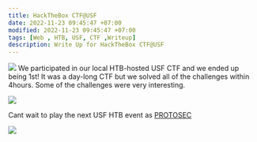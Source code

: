 ```yaml
---
title: HackTheBox CTF@USF
date: 2022-11-23 09:45:47 +07:00
modified: 2022-11-23 09:45:47 +07:00
tags: [Web , HTB, USF, CTF ,Writeup]
description: Write Up for HackTheBox CTF@USF
---
```


![](https://photos.squarezero.dev/file/abir-images/HTBUSF2022/logo.png)
We participated in our local HTB-hosted USF CTF and we ended up being 1st! It was a day-long CTF but we solved all of the challenges within 4hours. Some of the challenges were very interesting. 

![](https://photos.squarezero.dev/file/abir-images/HTBUSF2022/1.png)

Cant wait to play the next USF HTB event as [PROTOSEC](https://twitter.com/protos3c)

![](https://photos.squarezero.dev/file/abir-images/HTBUSF2022/protosec.jpg)